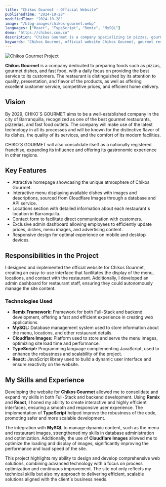 ```yaml
---
title: "Chikos Gourmet - Official Website"
publishedTime: "2024-10-28"
modifiedTime: "2024-10-28"
image: "/blog-images/chikos-gourmet.webp"
languages: ["React", "TypeScript", "Remix", "MySQL"]
demo: "https://chikos.com.co"
description: "Chikos Gourmet is a company specializing in pizzas, gourmet dishes, and fast food, known for its quality, flavor, and customer service. It offers competitive prices, excellent presentation, and efficient home delivery. Developed by Kevin Julio Pineda."
keywords: "Chikos Gourmet, official website Chikos Gourmet, gourmet restaurant Barranquilla, pizza restaurant Barranquilla, fast food delivery, interactive menu, restaurant admin panel, web design restaurant, responsive design, food franchise Colombia, Kevin Julio Pineda, web developer, Remix Framework, React, TypeScript, MySQL, Cloudflare Images, full-stack development, user experience optimization, performance optimization"
---
```


![Chikos Gourmet Project](/blog-images/chikos-gourmet.webp)

**Chikos Gourmet** is a company dedicated to preparing foods such as pizzas, gourmet dishes, and fast food, with a daily focus on providing the best service to its customers. The restaurant is distinguished by its attention to quality, presentation, and flavor of the products, as well as offering excellent customer service, competitive prices, and efficient home delivery.

## Vision

By 2029, CHIKO´S GOURMET aims to be a well-established company in the city of Barranquilla, recognized as one of the best gourmet restaurants, pizzerias, and fast food outlets. The company will make use of the latest technology in all its processes and will be known for the distinctive flavor of its dishes, the quality of its services, and the comfort of its modern facilities.

CHIKO´S GOURMET will also consolidate itself as a nationally registered franchise, expanding its influence and offering its gastronomic experience in other regions.

## Key Features

- Attractive homepage showcasing the unique atmosphere of Chikos Gourmet.
- Interactive menu displaying available dishes with images and descriptions, sourced from Cloudflare Images through a database and API service.
- Locations section with detailed information about each restaurant´s location in Barranquilla.
- Contact form to facilitate direct communication with customers.
- Exclusive admin dashboard allowing employees to efficiently update prices, dishes, menu images, and advertising content.
- Responsive design for optimal experience on mobile and desktop devices.

## Responsibilities in the Project

I designed and implemented the official website for Chikos Gourmet, creating an easy-to-use interface that facilitates the display of the menu, locations, and contact with the restaurant. Additionally, I developed an admin dashboard for restaurant staff, ensuring they could autonomously manage the site content.

### Technologies Used

- **Remix Framework:** Framework for both Full-Stack and backend development, offering a fast and efficient experience in creating web applications.
- **MySQL:** Database management system used to store information about the menu, locations, and other restaurant details.
- **Cloudflare Images:** Platform used to store and serve the menu images, optimizing site load time and performance.
- **TypeScript:** Programming language complementing JavaScript, used to enhance the robustness and scalability of the project.
- **React:** JavaScript library used to build a dynamic user interface and ensure reactivity on the website.

## My Skills and Experience

Developing the website for **Chikos Gourmet** allowed me to consolidate and expand my skills in both Full-Stack and backend development. Using **Remix** and **React**, I honed my ability to create interactive and highly efficient interfaces, ensuring a smooth and responsive user experience. The implementation of **TypeScript** helped improve the robustness of the code, promoting safer and more scalable development.

The integration with **MySQL** to manage dynamic content, such as the menu and restaurant images, strengthened my skills in database administration and optimization. Additionally, the use of **Cloudflare Images** allowed me to optimize the loading and display of images, significantly improving the performance and load speed of the site.

This project highlights my ability to design and develop comprehensive web solutions, combining advanced technology with a focus on process optimization and continuous improvement. The site not only reflects my technical skills but also my approach to delivering efficient, scalable solutions aligned with the client´s business needs.
